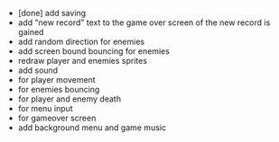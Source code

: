 - [done] add saving
- add "new record" text to the game over screen of the new record is gained
- add random direction for enemies
- add screen bound bouncing for enemies
- redraw player and enemies sprites
- add sound
 - for player movement
 - for enemies bouncing
 - for player and enemy death
 - for menu input
 - for gameover screen
- add background menu and game music